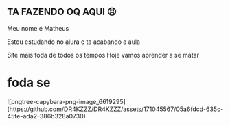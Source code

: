 ## TA FAZENDO OQ AQUI 😠

 Meu nome é Matheus 

Estou estudando no alura e ta acabando a aula
 <!DOCtype html>
 <html> 
 <head>Site mais foda de todos os tempos</head>
 <body> Hoje vamos aprender a se matar</body>
 <h1> foda se</h1>
 
 
 </html>
![pngtree-capybara-png-image_6619295](https://github.com/DR4KZZZ/DR4KZZZ/assets/171045567/05a6fdcd-635c-45fe-ada2-386b328a0730)
